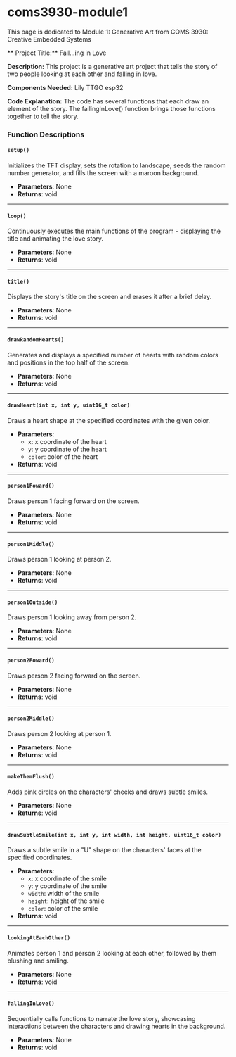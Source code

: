 # coms3930-module1
This page is dedicated to Module 1: Generative Art from COMS 3930: Creative Embedded Systems

** Project Title:** Fall...ing in Love

**Description:** This project is a generative art project that tells the story of two people looking at each other and falling in love. 

**Components Needed:** Lily TTGO esp32

**Code Explanation:** The code has several functions that each draw an element of the story. The fallingInLove() function brings those functions together to tell the story. 

### Function Descriptions

#### `setup()`
Initializes the TFT display, sets the rotation to landscape, seeds the random number generator, and fills the screen with a maroon background.

- **Parameters**: None
- **Returns**: void

---

#### `loop()`
Continuously executes the main functions of the program -  displaying the title and animating the love story.

- **Parameters**: None
- **Returns**: void

---

#### `title()`
Displays the story's title on the screen and erases it after a brief delay.

- **Parameters**: None
- **Returns**: void

---

#### `drawRandomHearts()`
Generates and displays a specified number of hearts with random colors and positions in the top half of the screen.

- **Parameters**: None
- **Returns**: void

---

#### `drawHeart(int x, int y, uint16_t color)`
Draws a heart shape at the specified coordinates with the given color.

- **Parameters**:
  - `x`: x coordinate of the heart
  - `y`: y coordinate of the heart
  - `color`: color of the heart
- **Returns**: void

---

#### `person1Foward()`
Draws person 1 facing forward on the screen.

- **Parameters**: None
- **Returns**: void

---

#### `person1Middle()`
Draws person 1 looking at person 2.

- **Parameters**: None
- **Returns**: void

---

#### `person1Outside()`
Draws person 1 looking away from person 2. 

- **Parameters**: None
- **Returns**: void

---

#### `person2Foward()`
Draws person 2 facing forward on the screen.

- **Parameters**: None
- **Returns**: void

---

#### `person2Middle()`
Draws person 2 looking at person 1.

- **Parameters**: None
- **Returns**: void

---

#### `makeThemFlush()`
Adds pink circles on the characters' cheeks and draws subtle smiles.
- **Parameters**: None
- **Returns**: void

---

#### `drawSubtleSmile(int x, int y, int width, int height, uint16_t color)`
Draws a subtle smile in a "U" shape on the characters' faces at the specified coordinates.

- **Parameters**:
  - `x`: x coordinate of the smile
  - `y`: y coordinate of the smile
  - `width`: width of the smile
  - `height`: height of the smile
  - `color`: color of the smile
- **Returns**: void

---

#### `lookingAtEachOther()`
Animates person 1 and person 2 looking at each other, followed by them blushing and smiling.

- **Parameters**: None
- **Returns**: void

---

#### `fallingInLove()`
Sequentially calls functions to narrate the love story, showcasing interactions between the characters and drawing hearts in the background.

- **Parameters**: None
- **Returns**: void

